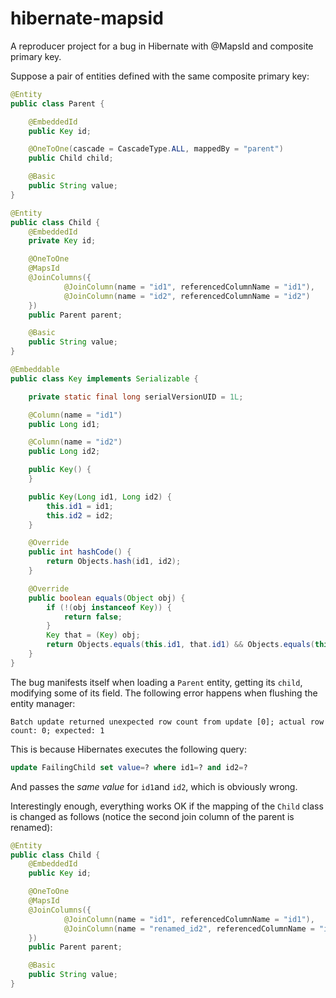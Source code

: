 hibernate-mapsid
================

A reproducer project for a bug in Hibernate with @MapsId and composite primary key.

Suppose a pair of entities defined with the same composite primary key:

```java
@Entity
public class Parent {

    @EmbeddedId
    public Key id;

    @OneToOne(cascade = CascadeType.ALL, mappedBy = "parent")
    public Child child;

    @Basic
    public String value;
}

@Entity
public class Child {
    @EmbeddedId
    private Key id;

    @OneToOne
    @MapsId
    @JoinColumns({
            @JoinColumn(name = "id1", referencedColumnName = "id1"),
            @JoinColumn(name = "id2", referencedColumnName = "id2")
    })
    public Parent parent;

    @Basic
    public String value;
}

@Embeddable
public class Key implements Serializable {

    private static final long serialVersionUID = 1L;

    @Column(name = "id1")
    public Long id1;

    @Column(name = "id2")
    public Long id2;

    public Key() {
    }

    public Key(Long id1, Long id2) {
        this.id1 = id1;
        this.id2 = id2;
    }

    @Override
    public int hashCode() {
        return Objects.hash(id1, id2);
    }

    @Override
    public boolean equals(Object obj) {
        if (!(obj instanceof Key)) {
            return false;
        }
        Key that = (Key) obj;
        return Objects.equals(this.id1, that.id1) && Objects.equals(this.id2, that.id2);
    }
}
```

The bug manifests itself when loading a `Parent` entity, getting its `child`, modifying some of its field. The following error happens when flushing the entity manager:
```
Batch update returned unexpected row count from update [0]; actual row count: 0; expected: 1
```

This is because Hibernates executes the following query:
```sql
update FailingChild set value=? where id1=? and id2=?
```
And passes the *same value* for ```id1```and ```id2```, which is obviously wrong.

Interestingly enough, everything works OK if the mapping of the ```Child``` class is changed as follows (notice the second join column of the parent is renamed):
```java
@Entity
public class Child {
    @EmbeddedId
    public Key id;

    @OneToOne
    @MapsId
    @JoinColumns({
            @JoinColumn(name = "id1", referencedColumnName = "id1"),
            @JoinColumn(name = "renamed_id2", referencedColumnName = "id2")
    })
    public Parent parent;

    @Basic
    public String value;
}
```
